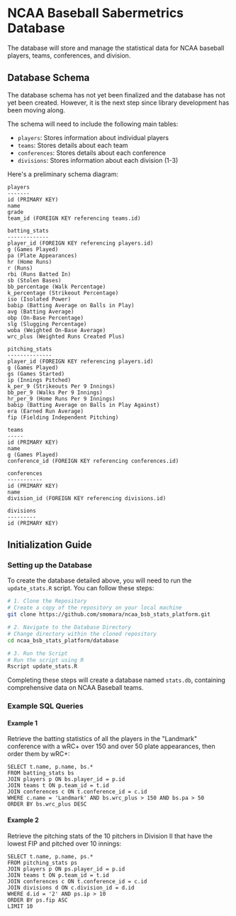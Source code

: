 # NCAA Baseball Sabermetrics Database

The database will store and manage the statistical data for NCAA baseball players, teams, conferences, and division.

## Database Schema

The database schema has not yet been finalized and the database has not yet been created. However, it is the next step since library development has been moving along.

The schema will need to include the following main tables:
* `players`: Stores information about individual players
* `teams`: Stores details about each team
* `conferences`: Stores details about each conference
* `divisions`: Stores information about each division (1-3)

Here's a preliminary schema diagram:

```
players
-------
id (PRIMARY KEY)
name
grade
team_id (FOREIGN KEY referencing teams.id)

batting_stats
-------------
player_id (FOREIGN KEY referencing players.id)
g (Games Played)
pa (Plate Appearances)
hr (Home Runs)
r (Runs)
rbi (Runs Batted In)
sb (Stolen Bases)
bb_percentage (Walk Percentage)
k_percentage (Strikeout Percentage)
iso (Isolated Power)
babip (Batting Average on Balls in Play)
avg (Batting Average)
obp (On-Base Percentage)
slg (Slugging Percentage)
woba (Weighted On-Base Average)
wrc_plus (Weighted Runs Created Plus)

pitching_stats
--------------
player_id (FOREIGN KEY referencing players.id)
g (Games Played)
gs (Games Started)
ip (Innings Pitched)
k_per_9 (Strikeouts Per 9 Innings)
bb_per_9 (Walks Per 9 Innings)
hr_per_9 (Home Runs Per 9 Innings)
babip (Batting Average on Balls in Play Against)
era (Earned Run Average)
fip (Fielding Independent Pitching)

teams
-----
id (PRIMARY KEY)
name
g (Games Played)
conference_id (FOREIGN KEY referencing conferences.id)

conferences
-----------
id (PRIMARY KEY)
name
division_id (FOREIGN KEY referencing divisions.id)

divisions
---------
id (PRIMARY KEY)
```

## Initialization Guide

### Setting up the Database

To create the database detailed above, you will need to run the `update_stats.R` script. You can follow these steps:

```bash
# 1. Clone the Repository
# Create a copy of the repository on your local machine
git clone https://github.com/smomara/ncaa_bsb_stats_platform.git

# 2. Navigate to the Database Directory
# Change directory within the cloned repository
cd ncaa_bsb_stats_platform/database

# 3. Run the Script
# Run the script using R
Rscript update_stats.R
```

Completing these steps will create a database named `stats.db`, containing comprehensive data on NCAA Baseball teams.

### Example SQL Queries

#### Example 1

Retrieve the batting statistics of all the players in the "Landmark" conference with a wRC+ over 150 and over 50 plate appearances, then order them by wRC+:

```
SELECT t.name, p.name, bs.*
FROM batting_stats bs
JOIN players p ON bs.player_id = p.id
JOIN teams t ON p.team_id = t.id
JOIN conferences c ON t.conference_id = c.id
WHERE c.name = 'Landmark' AND bs.wrc_plus > 150 AND bs.pa > 50
ORDER BY bs.wrc_plus DESC
```

#### Example 2

Retrieve the pitching stats of the 10 pitchers in Division II that have the lowest FIP and pitched over 10 innings:

```
SELECT t.name, p.name, ps.*
FROM pitching_stats ps
JOIN players p ON ps.player_id = p.id
JOIN teams t ON p.team_id = t.id
JOIN conferences c ON t.conference_id = c.id
JOIN divisions d ON c.division_id = d.id
WHERE d.id = '2' AND ps.ip > 10
ORDER BY ps.fip ASC
LIMIT 10
```